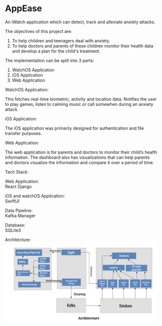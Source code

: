 # AppEase
An iWatch application which can detect, track and alleviate anxiety attacks.

The objectives of this project are:
1. To help children and teenagers deal with anxiety.
2. To help doctors and parents of these children monitor their health data and develop a plan for the child's treatment.

The implementation can be split into 3 parts:

1. WatchOS Application
2. iOS Application
3. Web Application

WatchOS Application:

This fetches real-time biometric, activity and location data. Notifies the user to play games, listen to calming music or call somewhen during an anxiety attack

iOS Application:

The iOS application was primarily designed for authentication and file transfer purposes.

Web Application:

The web application is for parents and doctors to monitor their child’s health information. The dashboard also has visualizations that can help parents and doctors visualize the information and compare it over a period of time. 

Tech Stack:

Web Application:\
React
Django

iOS and watchOS Application:\
SwiftUI

Data Pipeline:\
Kafka Manager

Database:\
SQLite3

Architecture:
![Screenshot](artchitecutre_appease.png)
